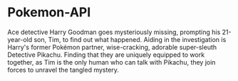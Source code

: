 # Pokemon-API
Ace detective Harry Goodman goes mysteriously missing, prompting his 21-year-old son, Tim, to find out what happened. Aiding in the investigation is Harry's former Pokémon partner, wise-cracking, adorable super-sleuth Detective Pikachu. Finding that they are uniquely equipped to work together, as Tim is the only human who can talk with Pikachu, they join forces to unravel the tangled mystery.
